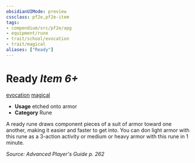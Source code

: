 ```yaml
---
obsidianUIMode: preview
cssclass: pf2e,pf2e-item
tags:
- compendium/src/pf2e/apg
- equipment/rune
- trait/school/evocation
- trait/magical
aliases: ["Ready"]
---
```

# Ready *Item 6+*  
[evocation](evocation.md)  [magical](magical.md)  

- **Usage** etched onto armor
- **Category** Rune

A ready rune draws component pieces of a suit of armor toward one another, making it easier and faster to get into. You can don light armor with this rune as a 3-action activity or medium or heavy armor with this rune in 1 minute.

*Source: Advanced Player's Guide p. 262*